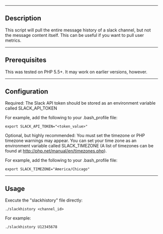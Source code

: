 ----
Description
----
This script will pull the entire message history of a slack channel, but not
the message content itself. This can be useful if you want to pull user
metrics.


----
Prerequisites
----

This was tested on PHP 5.5+. It may work on earlier versions, however.


----
Configuration
----
Required:
The Slack API token should be stored as an environment variable called
SLACK_API_TOKEN

For example, add the following to your .bash_profile file:
```
export SLACK_API_TOKEN="<token_value>"
```

Optional, but highly recommended:
You must set the timezone or PHP timezone warnings may appear. You can set your
time zone as an environment variable called SLACK_TIMEZONE (A list of timezones
can be found at http://php.net/manual/en/timezones.php).

For example, add the following to your .bash_profile file:
```
export SLACK_TIMEZONE="America/Chicago"
```


----
Usage
----
Execute the "slackhistory" file directly:
```
./slackhistory <channel_id>
```

For example:
```
./slackhistory U12345678
```
